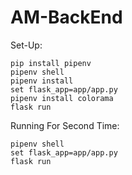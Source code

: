 # AM-BackEnd


Set-Up:
```
pip install pipenv
pipenv shell
pipenv install
set flask_app=app/app.py
pipenv install colorama
flask run
```

Running For Second Time:
```
pipenv shell
set flask_app=app/app.py
flask run
```


